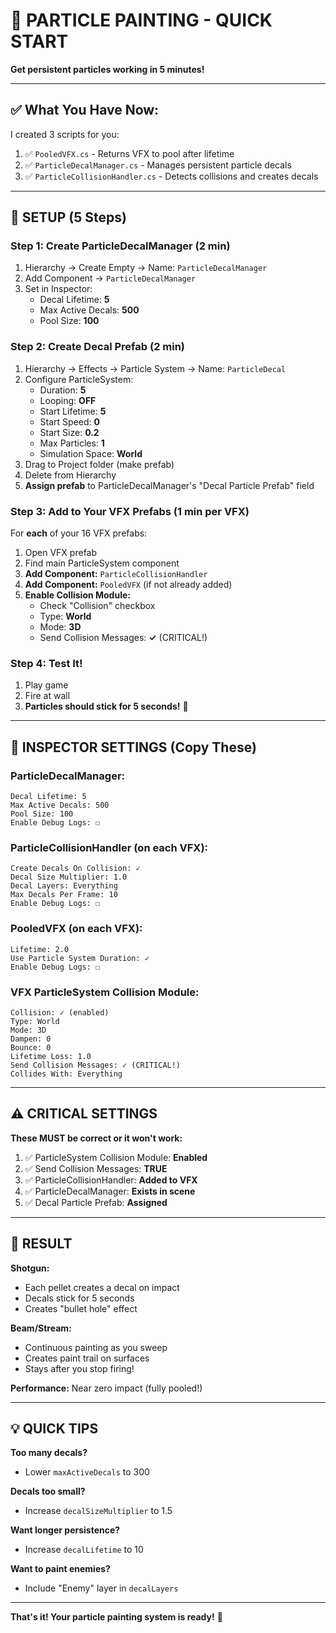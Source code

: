 # 🎨 PARTICLE PAINTING - QUICK START
**Get persistent particles working in 5 minutes!**

---

## ✅ What You Have Now:

I created 3 scripts for you:
1. ✅ `PooledVFX.cs` - Returns VFX to pool after lifetime
2. ✅ `ParticleDecalManager.cs` - Manages persistent particle decals
3. ✅ `ParticleCollisionHandler.cs` - Detects collisions and creates decals

---

## 🚀 SETUP (5 Steps)

### Step 1: Create ParticleDecalManager (2 min)
1. Hierarchy → Create Empty → Name: `ParticleDecalManager`
2. Add Component → `ParticleDecalManager`
3. Set in Inspector:
   - Decal Lifetime: **5**
   - Max Active Decals: **500**
   - Pool Size: **100**

### Step 2: Create Decal Prefab (2 min)
1. Hierarchy → Effects → Particle System → Name: `ParticleDecal`
2. Configure ParticleSystem:
   - Duration: **5**
   - Looping: **OFF**
   - Start Lifetime: **5**
   - Start Speed: **0**
   - Start Size: **0.2**
   - Max Particles: **1**
   - Simulation Space: **World**
3. Drag to Project folder (make prefab)
4. Delete from Hierarchy
5. **Assign prefab** to ParticleDecalManager's "Decal Particle Prefab" field

### Step 3: Add to Your VFX Prefabs (1 min per VFX)

For **each** of your 16 VFX prefabs:

1. Open VFX prefab
2. Find main ParticleSystem component
3. **Add Component:** `ParticleCollisionHandler`
4. **Add Component:** `PooledVFX` (if not already added)
5. **Enable Collision Module:**
   - Check "Collision" checkbox
   - Type: **World**
   - Mode: **3D**
   - Send Collision Messages: **✓** (CRITICAL!)

### Step 4: Test It!
1. Play game
2. Fire at wall
3. **Particles should stick for 5 seconds!** 🎉

---

## 🎯 INSPECTOR SETTINGS (Copy These)

### ParticleDecalManager:
```
Decal Lifetime: 5
Max Active Decals: 500
Pool Size: 100
Enable Debug Logs: ☐
```

### ParticleCollisionHandler (on each VFX):
```
Create Decals On Collision: ✓
Decal Size Multiplier: 1.0
Decal Layers: Everything
Max Decals Per Frame: 10
Enable Debug Logs: ☐
```

### PooledVFX (on each VFX):
```
Lifetime: 2.0
Use Particle System Duration: ✓
Enable Debug Logs: ☐
```

### VFX ParticleSystem Collision Module:
```
Collision: ✓ (enabled)
Type: World
Mode: 3D
Dampen: 0
Bounce: 0
Lifetime Loss: 1.0
Send Collision Messages: ✓ (CRITICAL!)
Collides With: Everything
```

---

## ⚠️ CRITICAL SETTINGS

**These MUST be correct or it won't work:**

1. ✅ ParticleSystem Collision Module: **Enabled**
2. ✅ Send Collision Messages: **TRUE**
3. ✅ ParticleCollisionHandler: **Added to VFX**
4. ✅ ParticleDecalManager: **Exists in scene**
5. ✅ Decal Particle Prefab: **Assigned**

---

## 🎨 RESULT

**Shotgun:**
- Each pellet creates a decal on impact
- Decals stick for 5 seconds
- Creates "bullet hole" effect

**Beam/Stream:**
- Continuous painting as you sweep
- Creates paint trail on surfaces
- Stays after you stop firing!

**Performance:** Near zero impact (fully pooled!)

---

## 💡 QUICK TIPS

**Too many decals?**
- Lower `maxActiveDecals` to 300

**Decals too small?**
- Increase `decalSizeMultiplier` to 1.5

**Want longer persistence?**
- Increase `decalLifetime` to 10

**Want to paint enemies?**
- Include "Enemy" layer in `decalLayers`

---

**That's it! Your particle painting system is ready!** 🚀
